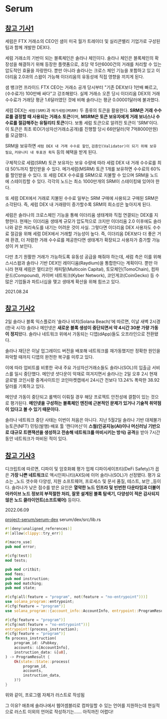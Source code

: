 # Serum

## [참고 기사1](https://www.hankyung.com/finance/article/202108233123i)

세럼은 FTX 거래소의 CEO인 샘이 미국 월가 트레이더 및 실리콘밸리 기업가로 구성된 팀과 함께 개발한 DEX다. 

세럼 거래소의 기반이 되는 블록체인은 솔라나 체인이다. 솔라나 체인은 블록체인의 확장성을 해결하기 위해 등장한 플랫폼으로, 초당 약 5만6000건의 거래를 처리할 수 있는 압도적인 효율을 자랑한다. 뿐만 아니라 솔라나는 크로스 체인 기능을 포함하고 있고 이더리움 2.0과의 스왑이 가능해 
이더리움의 유동성에 직접 영향을 끼치게 된다.

샘 뱅크먼 프라이드 FTX CEO는 거래소 공개 당시부터 "기존 DEX보다 1만배 빠르고, (수수료가) 100만배 싸다"고 강조해왔다. 실제 거래소 오픈 당시 이더리움 DEX의 거래 수수료가 거래당 평균 1.6달러였던 것에 비해 솔라나는 평균 0.00001달러에 불과했다.

세럼 DEX는 `세럼(SRM)`과 `메가세럼(MSRM)` 두 종류의 토큰을 활용한다. **SRM은 거래 수수료를 결정할 때 사용되는 거래소 토큰**이며, **MSRM은 토큰 보유자에게 거래 보너스나 수수료를 절감해주는 유틸리티 토큰**이다. 보통 세럼 토큰으로 알려진 토큰이 'SRM'이다. 이 토큰은 최초 IEO(가상자산거래소공개)를 진행할 당시 66만달러(약 7억8000만원)를 모금했다.

SRM을 보유하면 `세럼 DEX 내 거래 수수료 할인`, `검증인(Validator)이 되기 위해 보유 필요`, `커뮤니티 내 투표권 획득` 등의 혜택을 받게 된다.

구체적으로 세럼(SRM) 토큰 보유자는 보유 수량에 따라 세럼 DEX 내 거래 수수료를 최대 50%까지 할인받을 수 있다. 메가세럼(MSRM) 토큰 1개를 보유하면 수수료의 60%를 할인받을 수 있다. 
또 세럼 DEX 수수료를 SRM으로 지불할 수 있으며 SRM을 노드에 스테이킹할 수 있다. 각각의 노드는 최소 1000만개의 SRM이 스테이킹돼 있어야 한다.

또 세럼 DEX에서 거래로 지불된 수수료 일부는 SRM 구매에 사용되고 구매된 SRM은 소각된다. 즉, 세럼 DEX 내 거래량이 증가할수록 SRM의 희소성은 높아지게 된다.

세럼은 솔라나의 크로스체인 기능을 통해 이더리움 생태계와 직접 연결되는 DEX를 지향한다. 현재는 이더리움 생태계 규모가 압도적으로 크지만  이더리움 2.0 이후에도 솔라나와 같은 처리속도를 내기는 어려운 것이 사실. 그렇다면 이더리움 DEX 사용자도 수수료 절감을 위해 세럼 DEX에서 거래할 가능성이 높다. 즉, 이더리움 DEX보다 더 좋은 거래 환경, 더 저렴한 거래 수수료를 제공한다면 생태계가 확장되고 사용자가 증가할 가능성이 커 보인다.

다만 초기 원활한 거래가 가능하도록 유동성 공급을 해줘야 하는데, 세럼 측은 이를 위해 스시스왑과 솔라나 기반 DEX인 레이디움(Raydium)을 통합한다는 계획이다. 뿐만 아니라 현재 세럼은 멀티코인 캐피탈(Multicoin Capital), 토모체인(TomoChain), 컴파운드(Compound), 카이버 네트워크(Kyber Network), 코인게코(CoinGecko) 등 수많은 기업들과 파트너십을 맺고 생태계 확산을 위해 힘쓰고 있다.

2021.08.24


## [참고 기사2](https://biz.chosun.com/international/international_general/2022/06/02/GQZNNPNYHBGYNGLJIOTITXPWPY/)

2일 솔라나 블록 익스플로러 ‘솔라나 비치(Solana Beach)’에 따르면, 이날 새벽 2시경(한국 시각) 솔라나 메인넷은 **새로운 블록 생성이 중단되면서 약 4시간 30분 가량 가동이 정지**됐다. 솔라나 네트워크 위에서 가동되는 디앱(dApp)들도 오프라인으로 전환됐다.

솔라나 재단은 이날 업그레이드 버전을 배포해 네트워크를 재가동했지만 정확한 원인을 파악할 때까지 디앱의 완전한 복구를 미루고 있다.

이에 따라 업비트를 비롯한 국내 주요 가상자산거래소들도 솔라나(SOL)의 입출금 서비스를 일시 중단했다. 메인넷 셧다운이 악재로 여겨지면서 솔라나는 2일 오후 2시 현재 글로벌 코인시황 중계사이트인 코인마켓캡에서 24시간 전보다 13.24% 폭락한 38.92달러를 기록하고 있다.

메인넷 가동이 중단되고 롤백이 이뤄질 경우 해당 프로젝트 안전성에 결함이 있는 것으로 평가된다. **메인넷을 구성하는 블록체인 엔진에 근본적인 문제가 있거나 기술적 취약점이 있다고 볼 수 있기 때문이다.**

솔라나 네트워크 중단 사태는 이번이 처음은 아니다. 지난 5월2일 솔라나 기반 대체불가능토큰(NFT) 민팅(발행)·배포 툴 ‘캔디머신’이 **스웜(인공지능(AI)이나 머신러닝 기반으로 대규모 트랜잭션을 생성하고 전송해 네트워크를 마비시키는 방식) 공격**을 받아 7시간 동안 네트워크가 마비된 적이 있다.


## [참고 기사3](https://www.blockmedia.co.kr/archives/231868)

디크립트에 따르면, 디파이 및 암호화폐 평가 업체 디파이세이프티(DeFi Safety)가 꼽은 **가장 나쁜 네트워크**로 엑시인피니티(AXS)에 이어 솔라나(SOL)가 선정됐다. 평가 요소는 _노드 갯수와 다양성, 지원 소프트웨어, 프로세스 및 문서 품질, 테스트, 보안 _등이다. 솔라나가 낮은 점수를 받은 요인은 **열악한 노드 인프라 및 빈번한 다운타임과 더불어 아카이브 노드 정보의 부적절한 처리, 잘못 설계된 블록 탐색기, 다양성이 적은 감사되지 않은 노드 클라이언트(소프트웨어)** 등이다.

2022.06.09


[project-serum/serum-dex](https://github.com/project-serum/serum-dex/blob/master/dex/src/lib.rs)
serum/dex/src/lib.rs
```rust
#![deny(unaligned_references)]
#![allow(clippy::try_err)]

#[macro_use]
pub mod error;

#[cfg(test)]
mod tests;

pub mod critbit;
mod fees;
pub mod instruction;
pub mod matching;
pub mod state;

#[cfg(all(feature = "program", not(feature = "no-entrypoint")))]
use solana_program::entrypoint;
#[cfg(feature = "program")]
use solana_program::{account_info::AccountInfo, entrypoint::ProgramResult, pubkey::Pubkey};

#[cfg(feature = "program")]
#[cfg(not(feature = "no-entrypoint"))]
entrypoint!(process_instruction);
#[cfg(feature = "program")]
fn process_instruction(
    program_id: &Pubkey,
    accounts: &[AccountInfo],
    instruction_data: &[u8],
) -> ProgramResult {
    Ok(state::State::process(
        program_id,
        accounts,
        instruction_data,
    )?)
}

```

위와 같이, 프로그램 자체가 러스트로 작성됨

그 이유? 애초에 솔라나에서 웹어셈블리로 컴파일할 수 있는 언어를 지원하는데 
현실적으로 러스트 이외의 언어로 작성하기는...... 아직까진 어렵다!